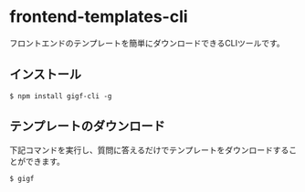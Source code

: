# frontend-templates-cli
フロントエンドのテンプレートを簡単にダウンロードできるCLIツールです。

## インストール

```
$ npm install gigf-cli -g
```

## テンプレートのダウンロード

下記コマンドを実行し、質問に答えるだけでテンプレートをダウンロードすることができます。

```
$ gigf
```
